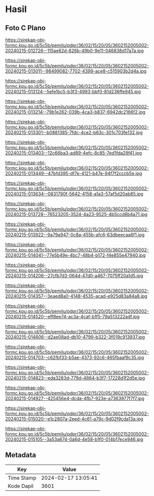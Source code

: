 # Hasil

## Foto C Plano

https://sirekap-obj-formc.kpu.go.id/5c5b/pemilu/pdpr/36/02/15/20/05/3602152005002-20240215-012726--115ae82d-826b-49b0-9e11-046838d17a7a.jpg

https://sirekap-obj-formc.kpu.go.id/5c5b/pemilu/pdpr/36/02/15/20/05/3602152005002-20240215-013011--98499082-7702-4399-ace8-c515903b2d4a.jpg

https://sirekap-obj-formc.kpu.go.id/5c5b/pemilu/pdpr/36/02/15/20/05/3602152005002-20240215-013124--5efe1bc5-b3f3-4993-bbf0-81d236ffe945.jpg

https://sirekap-obj-formc.kpu.go.id/5c5b/pemilu/pdpr/36/02/15/20/05/3602152005002-20240215-013214--79b1e262-039b-4ca3-b837-6942dc2166f2.jpg

https://sirekap-obj-formc.kpu.go.id/5c5b/pemilu/pdpr/36/02/15/20/05/3602152005002-20240215-013301--b0881385-7fdc-4ce2-b63c-301c703fe132.jpg

https://sirekap-obj-formc.kpu.go.id/5c5b/pemilu/pdpr/36/02/15/20/05/3602152005002-20240215-013403--12c66ba3-ad89-4efc-8c85-7ed1fda28f41.jpg

https://sirekap-obj-formc.kpu.go.id/5c5b/pemilu/pdpr/36/02/15/20/05/3602152005002-20240215-013449--47bfd395-df7e-4121-b47e-94f7f2cccb5e.jpg

https://sirekap-obj-formc.kpu.go.id/5c5b/pemilu/pdpr/36/02/15/20/05/3602152005002-20240215-013634--0831790f-5642-4158-a1a3-57af5d20ab85.jpg

https://sirekap-obj-formc.kpu.go.id/5c5b/pemilu/pdpr/36/02/15/20/05/3602152005002-20240215-013728--76523205-3524-4a23-9525-4b5ccd8b4a71.jpg

https://sirekap-obj-formc.kpu.go.id/5c5b/pemilu/pdpr/36/02/15/20/05/3602152005002-20240215-013922--9a79a947-0c8a-455b-afc6-63dbeecaa6f1.jpg

https://sirekap-obj-formc.kpu.go.id/5c5b/pemilu/pdpr/36/02/15/20/05/3602152005002-20240215-014041--77e5b49e-4bc7-48b4-b172-f4e855e47940.jpg

https://sirekap-obj-formc.kpu.go.id/5c5b/pemilu/pdpr/36/02/15/20/05/3602152005002-20240215-014206--27cfb7d3-064d-47d0-a467-7075ff20a1d5.jpg

https://sirekap-obj-formc.kpu.go.id/5c5b/pemilu/pdpr/36/02/15/20/05/3602152005002-20240215-014357--3eaed8a0-4148-4535-acad-e925d83a84a8.jpg

https://sirekap-obj-formc.kpu.go.id/5c5b/pemilu/pdpr/36/02/15/20/05/3602152005002-20240215-014520--eff8ee74-ac3a-4caf-b1f5-79a513222adf.jpg

https://sirekap-obj-formc.kpu.go.id/5c5b/pemilu/pdpr/36/02/15/20/05/3602152005002-20240215-014606--d2ae08ad-db10-4799-b322-3f019c913937.jpg

https://sirekap-obj-formc.kpu.go.id/5c5b/pemilu/pdpr/36/02/15/20/05/3602152005002-20240215-014703--c62fbf33-b5ae-4373-92c6-465fbaaf9c35.jpg

https://sirekap-obj-formc.kpu.go.id/5c5b/pemilu/pdpr/36/02/15/20/05/3602152005002-20240215-014823--eda3283d-779d-4864-b3f7-17228d1f2d5e.jpg

https://sirekap-obj-formc.kpu.go.id/5c5b/pemilu/pdpr/36/02/15/20/05/3602152005002-20240215-014927--425456e4-dcda-4fb7-923e-a7363977f7f7.jpg

https://sirekap-obj-formc.kpu.go.id/5c5b/pemilu/pdpr/36/02/15/20/05/3602152005002-20240215-015020--e1c2807a-2eed-4c61-a79c-9d02f9cda13a.jpg

https://sirekap-obj-formc.kpu.go.id/5c5b/pemilu/pdpr/36/02/15/20/05/3602152005002-20240215-015105--3a53a674-0a6d-4e58-b1f0-014b17ece946.jpg


## Metadata

| Key        | Value               |
| ---------- | ------------------- |
| Time Stamp | 2024-02-17 13:05:41 |
| Kode Dapil | 3601                |



